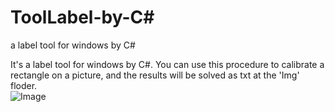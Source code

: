 # ToolLabel-by-C#
a label tool for windows by C#

It's a label tool for windows by C#. You can use this procedure to calibrate a rectangle on a picture, and the results will be solved as txt at the 'Img' floder. </br>
![Image](https://github.com/ZhangYida96/ToolLabel-by-C-/tree/master/show/1.png)
